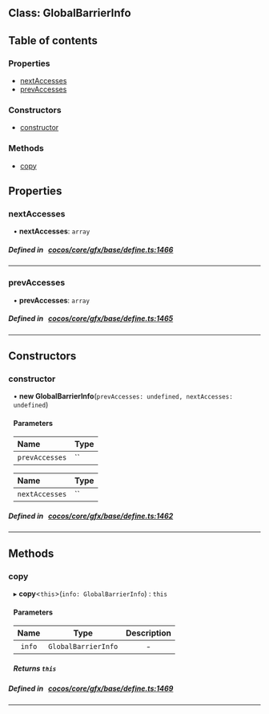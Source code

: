 
## Class: GlobalBarrierInfo





<div class="table-of-content">
<h2>Table of contents</h2>


### Properties

- [ nextAccesses](#nextAccesses)
- [ prevAccesses](#prevAccesses)

### Constructors

- [ constructor](#constructor)

### Methods

- [ copy](#copy)
</div>

## Properties


### nextAccesses
<div style="margin-left: 10px;">




•  **nextAccesses**:
`array` 
</div>

##### Defined in &nbsp;   [cocos/core/gfx/base/define.ts:1466](https://github.com/cocos-creator/engine/blob/c7bf6b8a9/cocos/core/gfx/base/define.ts#L1466)&nbsp;


___


### prevAccesses
<div style="margin-left: 10px;">




•  **prevAccesses**:
`array` 
</div>

##### Defined in &nbsp;   [cocos/core/gfx/base/define.ts:1465](https://github.com/cocos-creator/engine/blob/c7bf6b8a9/cocos/core/gfx/base/define.ts#L1465)&nbsp;


___

<!---->
## Constructors


### constructor
<div style="margin-left: 10px;">

• **new GlobalBarrierInfo**(`prevAccesses: undefined, nextAccesses: undefined`)

#### Parameters
| Name | Type |
| :------ | :------ |
| `prevAccesses` | `` |





| Name | Type |
| :------ | :------ |
| `nextAccesses` | `` |





</div>

##### Defined in &nbsp;   [cocos/core/gfx/base/define.ts:1462](https://github.com/cocos-creator/engine/blob/c7bf6b8a9/cocos/core/gfx/base/define.ts#L1462)&nbsp;


---

<!---->
## Methods

### copy
<div style="margin-left: 10px;">

▸   **copy**<`this`\>(`info: GlobalBarrierInfo`) : `this`




<!---->
<!--    #### Returns `this` -->
<!---->

#### Parameters

| Name | Type | Description |
| :------: | :------: | :------: |
| `info` | `GlobalBarrierInfo` | - |



##### Returns `this`




</div>

##### Defined in &nbsp;   [cocos/core/gfx/base/define.ts:1469](https://github.com/cocos-creator/engine/blob/c7bf6b8a9/cocos/core/gfx/base/define.ts#L1469)&nbsp;
___
<!---->



